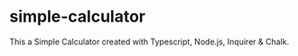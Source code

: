 # simple-calculator
This a Simple Calculator created with Typescript, Node.js, Inquirer &amp; Chalk.
